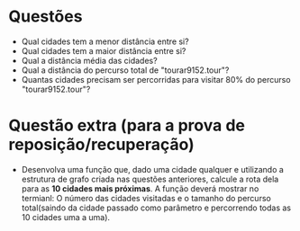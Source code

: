 # Questões

+ Qual cidades tem a menor distância entre si?
+ Qual cidades tem a maior distância entre si?
+ Qual a distância média das cidades?
+ Qual a distância do percurso total de "tourar9152.tour"?
+ Quantas cidades precisam ser percorridas para visitar 80% do percurso "tourar9152.tour"?

# Questão extra (para a prova de reposição/recuperação)

+ Desenvolva uma função que, dado uma cidade qualquer e utilizando a estrutura de grafo criada nas questões anteriores, calcule a rota dela para as **10 cidades mais próximas**. A função deverá mostrar no termianl: O número das cidades visitadas e o tamanho do percurso total(saindo da cidade passado como parâmetro e percorrendo todas as 10 cidades uma a uma).
